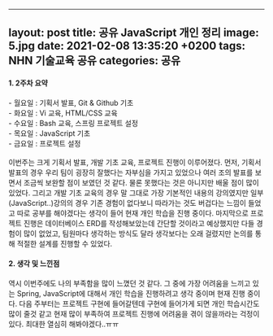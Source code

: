 
---
layout: post
title: 공유 JavaScript 개인 정리
image: 5.jpg
date: 2021-02-08 13:35:20 +0200
tags: NHN 기술교육 공유
categories: 공유
---

<h4> 1. 2주차 요약</h4>
- 월요일 : 기획서 발표, Git & Github 기초 <br>
- 화요일 : Vi 교육, HTML/CSS 교육 <br>
- 수요일 : Bash 교육, 스프링 프로젝트 설정 <br>
- 목요일 : JavaScript 기초 <br>
- 금요일 : 프로젝트 설정 <br>
<br>
이번주는 크게 기획서 발표, 개발 기초 교육, 프로젝트 진행이 이루어졌다.
먼저, 기획서 발표의 경우 우리 팀이 굉장히 잘했다는 자부심을 가지고 있었으나 여러 조의 발표를 보면서 조금씩 보완할 점이 보였던 것 같다.
물론 못했다는 것은 아니지만 배울 점이 많이 있었다.
그리고 개발 기초 교육의 경우 말 그대로 가장 기본적인 내용의 강의였지만 일부(JavaScript..)강의의 경우 기존 경험이 없다보니 따라가는
것도 버겁다는 느낌이 들었고 따로 공부를 해야겠다는 생각이 들어 현재 개인 학습을 진행 중이다.
마지막으로 프로젝트 진행은 데이터베이스 ERD를 작성해보았는데 간단할 것이라고 예상했지만 다들 경험이 많이 없었고, 팀원마다 생각하는 방식도 달라 
생각보다는 오래 걸렸지만 논의를 통해 적절한 설계를 진행할 수 있었다.

<h4> 2. 생각 및 느낀점</h4>
역시 이번주에도 나의 부족함을 많이 느꼈던 것 같다. 그 중에 가장 어려움을 느끼고 있는 Spring, JavaScript에 대해서 개인 학습을 진행하려고 생각 중이며
현재 진행 중이다. 다음 주부터는 프로젝트 구현에 들어갈텐데 구현에 들어가게 되면 개인 학습시간도 많이 줄것 같고 현재 많이 부족하여 프로젝트 진행에 어려움을 겪이 않을까라는
 걱정이 있다. 최대한 열심히 해봐야겠다..ㅠㅠ
